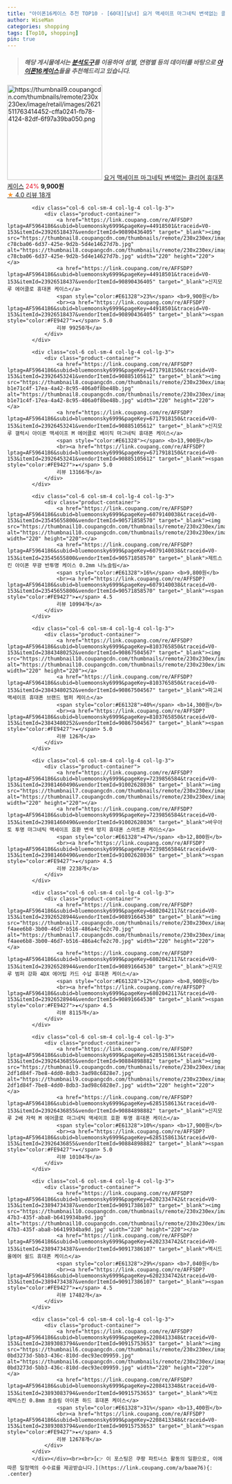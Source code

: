 ```yaml
---
title: "아이폰16케이스 추천 TOP10 - [60대][남녀] 요거 맥세이프 마그네틱 변색없는 클리어 휴대폰 케이스"
author: WiseMan
categories: shopping
tags: [Top10, shopping]
pin: true
---
```


> ##### 해당 게시물에서는 [**분석도구**](https://itemscout.io/)를 이용하여 **성별**, **연령별** 등의 데이터를 바탕으로 [**아이폰16케이스**](https://link.coupang.com/a/baae76)들을 추천해드리고 있습니다.
<div class="container"><div class="row">
            <div class="col-6 col-sm-4 col-lg-4 col-lg-3">
                <div class="product-container">
                    <a href="https://link.coupang.com/re/AFFSDP?lptag=AF5964186&subid=bluemoonsky6999&pageKey=8164519954&traceid=V0-153&itemId=23893259659&vendorItemId=90915927890" target="_blank"><img src="https://thumbnail9.coupangcdn.com/thumbnails/remote/230x230ex/image/retail/images/2621511763414452-cffa0241-fb78-4124-82df-6f97a39ba050.png" alt="https://thumbnail9.coupangcdn.com/thumbnails/remote/230x230ex/image/retail/images/2621511763414452-cffa0241-fb78-4124-82df-6f97a39ba050.png" width="220" height="220"></a>
                    <a href="https://link.coupang.com/re/AFFSDP?lptag=AF5964186&subid=bluemoonsky6999&pageKey=8164519954&traceid=V0-153&itemId=23893259659&vendorItemId=90915927890" target="_blank">요거 맥세이프 마그네틱 변색없는 클리어 휴대폰 케이스</a>
                    <span style="color:#E61328">24%</span> <b>9,900원</b>
                    <br><a href="https://link.coupang.com/re/AFFSDP?lptag=AF5964186&subid=bluemoonsky6999&pageKey=8164519954&traceid=V0-153&itemId=23893259659&vendorItemId=90915927890" target="_blank"><span style="color:#FE9427">★</span> 4.0
                    리뷰 18개</a>
                </div>
            </div>
            
            <div class="col-6 col-sm-4 col-lg-4 col-lg-3">
                <div class="product-container">
                    <a href="https://link.coupang.com/re/AFFSDP?lptag=AF5964186&subid=bluemoonsky6999&pageKey=44918501&traceid=V0-153&itemId=23926518437&vendorItemId=90890436405" target="_blank"><img src="https://thumbnail8.coupangcdn.com/thumbnails/remote/230x230ex/image/retail/images/3031891936594378-c78cba06-6d37-425e-9d2b-5d4e14627d7b.jpg" alt="https://thumbnail8.coupangcdn.com/thumbnails/remote/230x230ex/image/retail/images/3031891936594378-c78cba06-6d37-425e-9d2b-5d4e14627d7b.jpg" width="220" height="220"></a>
                    <a href="https://link.coupang.com/re/AFFSDP?lptag=AF5964186&subid=bluemoonsky6999&pageKey=44918501&traceid=V0-153&itemId=23926518437&vendorItemId=90890436405" target="_blank">신지모루 에어클로 휴대폰 케이스</a>
                    <span style="color:#E61328">23%</span> <b>9,900원</b>
                    <br><a href="https://link.coupang.com/re/AFFSDP?lptag=AF5964186&subid=bluemoonsky6999&pageKey=44918501&traceid=V0-153&itemId=23926518437&vendorItemId=90890436405" target="_blank"><span style="color:#FE9427">★</span> 5.0
                    리뷰 99250개</a>
                </div>
            </div>
            
            <div class="col-6 col-sm-4 col-lg-4 col-lg-3">
                <div class="product-container">
                    <a href="https://link.coupang.com/re/AFFSDP?lptag=AF5964186&subid=bluemoonsky6999&pageKey=6717918150&traceid=V0-153&itemId=23926453241&vendorItemId=90885105612" target="_blank"><img src="https://thumbnail8.coupangcdn.com/thumbnails/remote/230x230ex/image/retail/images/355710962594457-b1e71c4f-17ea-4a42-8c95-406a0f8be48b.jpg" alt="https://thumbnail8.coupangcdn.com/thumbnails/remote/230x230ex/image/retail/images/355710962594457-b1e71c4f-17ea-4a42-8c95-406a0f8be48b.jpg" width="220" height="220"></a>
                    <a href="https://link.coupang.com/re/AFFSDP?lptag=AF5964186&subid=bluemoonsky6999&pageKey=6717918150&traceid=V0-153&itemId=23926453241&vendorItemId=90885105612" target="_blank">신지모루 갤럭시 아이폰 맥세이프 M 에어클로 베이직 마그네틱 휴대폰 케이스</a>
                    <span style="color:#E61328"></span> <b>13,900원</b>
                    <br><a href="https://link.coupang.com/re/AFFSDP?lptag=AF5964186&subid=bluemoonsky6999&pageKey=6717918150&traceid=V0-153&itemId=23926453241&vendorItemId=90885105612" target="_blank"><span style="color:#FE9427">★</span> 5.0
                    리뷰 13166개</a>
                </div>
            </div>
            
            <div class="col-6 col-sm-4 col-lg-4 col-lg-3">
                <div class="product-container">
                    <a href="https://link.coupang.com/re/AFFSDP?lptag=AF5964186&subid=bluemoonsky6999&pageKey=6079140038&traceid=V0-153&itemId=23545655800&vendorItemId=90571858570" target="_blank"><img src="https://thumbnail10.coupangcdn.com/thumbnails/remote/230x230ex/image/vendor_inventory/d3c7/1b31bd3952143d05c8ecb75f3a84712dea339d8fce939dcd075b1222f22d.jpg" alt="https://thumbnail10.coupangcdn.com/thumbnails/remote/230x230ex/image/vendor_inventory/d3c7/1b31bd3952143d05c8ecb75f3a84712dea339d8fce939dcd075b1222f22d.jpg" width="220" height="220"></a>
                    <a href="https://link.coupang.com/re/AFFSDP?lptag=AF5964186&subid=bluemoonsky6999&pageKey=6079140038&traceid=V0-153&itemId=23545655800&vendorItemId=90571858570" target="_blank">제트스킨 아이폰 무광 반투명 케이스 0.2mm 나노슬림</a>
                    <span style="color:#E61328">16%</span> <b>9,800원</b>
                    <br><a href="https://link.coupang.com/re/AFFSDP?lptag=AF5964186&subid=bluemoonsky6999&pageKey=6079140038&traceid=V0-153&itemId=23545655800&vendorItemId=90571858570" target="_blank"><span style="color:#FE9427">★</span> 4.5
                    리뷰 10994개</a>
                </div>
            </div>
            
            <div class="col-6 col-sm-4 col-lg-4 col-lg-3">
                <div class="product-container">
                    <a href="https://link.coupang.com/re/AFFSDP?lptag=AF5964186&subid=bluemoonsky6999&pageKey=8103765850&traceid=V0-153&itemId=23843480252&vendorItemId=90867504567" target="_blank"><img src="https://thumbnail10.coupangcdn.com/thumbnails/remote/230x230ex/image/vendor_inventory/4b02/149a744621118ea87cf98d6bd7ef483ac7310cb3b9551d75d990f5ecd05b.jpg" alt="https://thumbnail10.coupangcdn.com/thumbnails/remote/230x230ex/image/vendor_inventory/4b02/149a744621118ea87cf98d6bd7ef483ac7310cb3b9551d75d990f5ecd05b.jpg" width="220" height="220"></a>
                    <a href="https://link.coupang.com/re/AFFSDP?lptag=AF5964186&subid=bluemoonsky6999&pageKey=8103765850&traceid=V0-153&itemId=23843480252&vendorItemId=90867504567" target="_blank">파고씨 맥세이프 휴대폰 브랜드 범퍼 케이스</a>
                    <span style="color:#E61328">40%</span> <b>14,300원</b>
                    <br><a href="https://link.coupang.com/re/AFFSDP?lptag=AF5964186&subid=bluemoonsky6999&pageKey=8103765850&traceid=V0-153&itemId=23843480252&vendorItemId=90867504567" target="_blank"><span style="color:#FE9427">★</span> 5.0
                    리뷰 126개</a>
                </div>
            </div>
            
            <div class="col-6 col-sm-4 col-lg-4 col-lg-3">
                <div class="product-container">
                    <a href="https://link.coupang.com/re/AFFSDP?lptag=AF5964186&subid=bluemoonsky6999&pageKey=7239856584&traceid=V0-153&itemId=23981460490&vendorItemId=91002628036" target="_blank"><img src="https://thumbnail7.coupangcdn.com/thumbnails/remote/230x230ex/image/vendor_inventory/9079/477d6e4fa7983d89124ddd94b168fb1cd7a793d46248346a74c7f61e0267.png" alt="https://thumbnail7.coupangcdn.com/thumbnails/remote/230x230ex/image/vendor_inventory/9079/477d6e4fa7983d89124ddd94b168fb1cd7a793d46248346a74c7f61e0267.png" width="220" height="220"></a>
                    <a href="https://link.coupang.com/re/AFFSDP?lptag=AF5964186&subid=bluemoonsky6999&pageKey=7239856584&traceid=V0-153&itemId=23981460490&vendorItemId=91002628036" target="_blank">바우아토 투명 마그네틱 맥세이프 호환 변색 방지 휴대폰 스마트폰 케이스</a>
                    <span style="color:#E61328">47%</span> <b>12,800원</b>
                    <br><a href="https://link.coupang.com/re/AFFSDP?lptag=AF5964186&subid=bluemoonsky6999&pageKey=7239856584&traceid=V0-153&itemId=23981460490&vendorItemId=91002628036" target="_blank"><span style="color:#FE9427">★</span> 4.5
                    리뷰 2238개</a>
                </div>
            </div>
            
            <div class="col-6 col-sm-4 col-lg-4 col-lg-3">
                <div class="product-container">
                    <a href="https://link.coupang.com/re/AFFSDP?lptag=AF5964186&subid=bluemoonsky6999&pageKey=6802042117&traceid=V0-153&itemId=23926528944&vendorItemId=90891664530" target="_blank"><img src="https://thumbnail7.coupangcdn.com/thumbnails/remote/230x230ex/image/retail/images/2879637554028358-f4aee6b8-3b00-46d7-b516-486a4cfe2c70.jpg" alt="https://thumbnail7.coupangcdn.com/thumbnails/remote/230x230ex/image/retail/images/2879637554028358-f4aee6b8-3b00-46d7-b516-486a4cfe2c70.jpg" width="220" height="220"></a>
                    <a href="https://link.coupang.com/re/AFFSDP?lptag=AF5964186&subid=bluemoonsky6999&pageKey=6802042117&traceid=V0-153&itemId=23926528944&vendorItemId=90891664530" target="_blank">신지모루 범퍼 강화 4DX 에어팁 카드 수납 휴대폰 케이스</a>
                    <span style="color:#E61328">12%</span> <b>8,900원</b>
                    <br><a href="https://link.coupang.com/re/AFFSDP?lptag=AF5964186&subid=bluemoonsky6999&pageKey=6802042117&traceid=V0-153&itemId=23926528944&vendorItemId=90891664530" target="_blank"><span style="color:#FE9427">★</span> 4.5
                    리뷰 8115개</a>
                </div>
            </div>
            
            <div class="col-6 col-sm-4 col-lg-4 col-lg-3">
                <div class="product-container">
                    <a href="https://link.coupang.com/re/AFFSDP?lptag=AF5964186&subid=bluemoonsky6999&pageKey=6285158613&traceid=V0-153&itemId=23926436855&vendorItemId=90884898882" target="_blank"><img src="https://thumbnail9.coupangcdn.com/thumbnails/remote/230x230ex/image/retail/images/1389522534450013-2df1d84f-7be8-4dd0-8db3-3ad98c6828e7.jpg" alt="https://thumbnail9.coupangcdn.com/thumbnails/remote/230x230ex/image/retail/images/1389522534450013-2df1d84f-7be8-4dd0-8db3-3ad98c6828e7.jpg" width="220" height="220"></a>
                    <a href="https://link.coupang.com/re/AFFSDP?lptag=AF5964186&subid=bluemoonsky6999&pageKey=6285158613&traceid=V0-153&itemId=23926436855&vendorItemId=90884898882" target="_blank">신지모루 2배 자력 M 에어클로 마그네틱 맥세이프 호환 투명 휴대폰 케이스</a>
                    <span style="color:#E61328">10%</span> <b>17,900원</b>
                    <br><a href="https://link.coupang.com/re/AFFSDP?lptag=AF5964186&subid=bluemoonsky6999&pageKey=6285158613&traceid=V0-153&itemId=23926436855&vendorItemId=90884898882" target="_blank"><span style="color:#FE9427">★</span> 5.0
                    리뷰 10104개</a>
                </div>
            </div>
            
            <div class="col-6 col-sm-4 col-lg-4 col-lg-3">
                <div class="product-container">
                    <a href="https://link.coupang.com/re/AFFSDP?lptag=AF5964186&subid=bluemoonsky6999&pageKey=6202334742&traceid=V0-153&itemId=23894734387&vendorItemId=90917386107" target="_blank"><img src="https://thumbnail10.coupangcdn.com/thumbnails/remote/230x230ex/image/retail/images/2024/08/13/17/1/3b8bfe1e-47b3-435f-aba8-b6419934ba9d.jpg" alt="https://thumbnail10.coupangcdn.com/thumbnails/remote/230x230ex/image/retail/images/2024/08/13/17/1/3b8bfe1e-47b3-435f-aba8-b6419934ba9d.jpg" width="220" height="220"></a>
                    <a href="https://link.coupang.com/re/AFFSDP?lptag=AF5964186&subid=bluemoonsky6999&pageKey=6202334742&traceid=V0-153&itemId=23894734387&vendorItemId=90917386107" target="_blank">멕시드 올에어 쉴드 휴대폰 케이스</a>
                    <span style="color:#E61328">29%</span> <b>7,040원</b>
                    <br><a href="https://link.coupang.com/re/AFFSDP?lptag=AF5964186&subid=bluemoonsky6999&pageKey=6202334742&traceid=V0-153&itemId=23894734387&vendorItemId=90917386107" target="_blank"><span style="color:#FE9427">★</span> 4.5
                    리뷰 17482개</a>
                </div>
            </div>
            
            <div class="col-6 col-sm-4 col-lg-4 col-lg-3">
                <div class="product-container">
                    <a href="https://link.coupang.com/re/AFFSDP?lptag=AF5964186&subid=bluemoonsky6999&pageKey=2208413348&traceid=V0-153&itemId=23893083794&vendorItemId=90915753653" target="_blank"><img src="https://thumbnail6.coupangcdn.com/thumbnails/remote/230x230ex/image/retail/images/461976316520260-0bd3273d-5bb3-436c-810d-dec93ec09959.jpg" alt="https://thumbnail6.coupangcdn.com/thumbnails/remote/230x230ex/image/retail/images/461976316520260-0bd3273d-5bb3-436c-810d-dec93ec09959.jpg" width="220" height="220"></a>
                    <a href="https://link.coupang.com/re/AFFSDP?lptag=AF5964186&subid=bluemoonsky6999&pageKey=2208413348&traceid=V0-153&itemId=23893083794&vendorItemId=90915753653" target="_blank">빅쏘 레빅스킨 0.8mm 초슬림 아이폰 하드 휴대폰 케이스</a>
                    <span style="color:#E61328">31%</span> <b>13,400원</b>
                    <br><a href="https://link.coupang.com/re/AFFSDP?lptag=AF5964186&subid=bluemoonsky6999&pageKey=2208413348&traceid=V0-153&itemId=23893083794&vendorItemId=90915753653" target="_blank"><span style="color:#FE9427">★</span> 4.5
                    리뷰 12678개</a>
                </div>
            </div>
            </div></div><br><br>[👉 이 포스팅은 쿠팡 파트너스 활동의 일환으로, 이에 따른 일정액의 수수료를 제공받습니다.](https://link.coupang.com/a/baae76){: .center}